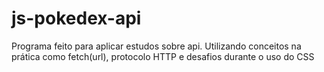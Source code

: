 # js-pokedex-api
Programa feito para aplicar estudos sobre api.
Utilizando conceitos na prática como fetch(url), protocolo HTTP e desafios durante o uso do CSS